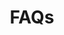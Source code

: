 --- 
title: "FAQs" 
header_image:  "/images/S0_web_header_16x9.svg"
header_headline: ""
header_subheadline: "Some answers to frequently asked questions about the suburb zero ACT plan."
---  